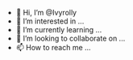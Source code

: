 - 👋 Hi, I’m @Ivyrolly
- 👀 I’m interested in ...
- 🌱 I’m currently learning ...
- 💞️ I’m looking to collaborate on ...
- 📫 How to reach me ...

<!---
Ivyrolly/Ivyrolly is a ✨ special ✨ repository because its `README.md` (this file) appears on your GitHub profile.
You can click the Preview link to take a look at your changes.
--->
